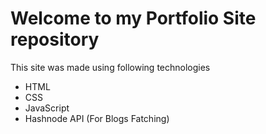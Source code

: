 # Welcome to my Portfolio Site repository

This site was made using following technologies

- HTML
- CSS
- JavaScript
- Hashnode API (For Blogs Fatching)

